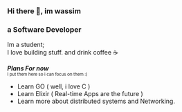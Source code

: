 ### Hi there 👋, im wassim
### a Software Developer

Im a student; </br>
I love building stuff. and drink coffee ☕

***Plans For now***  <br />
<sub><sup> I put them here so i can focus on them :) </sup></sub>
 - Learn GO ( well, i love C )
 - Learn Elixir ( Real-time Apps are the future )
 - Learn more about distributed systems and Networking.
